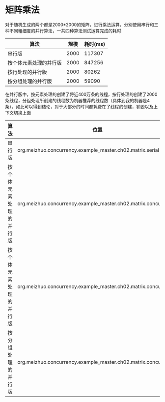 # 矩阵乘法

对于随机生成的两个都是2000*2000的矩阵，进行乘法运算，分别使用串行和三种不同粗细度的并行算法，一共四种算法测试运算完成的耗时

| 算法                   | 规模 | 耗时(ms) |
| ---------------------- | ---- | -------- |
| 串行版                 | 2000 | 117307   |
| 按个体元素处理的并行版 | 2000 | 847256   |
| 按行处理的并行版       | 2000 | 80262    |
| 按分组处理的并行版     | 2000 | 59090    |

在并行版中，按元素处理的创建了将近400万条的线程，按行处理的创建了2000条线程，分组处理所创建的线程数为机器推荐的线程数（具体到我的机器是4条），如此可以得到结论，对于大部分的时间都耗费在了线程的创建，销毁以及上下文切换上面

| 算法                   | 位置                                                         |
| ---------------------- | ------------------------------------------------------------ |
| 串行版                 | org.meizhuo.concurrency.example_master.ch02.matrix.serial    |
| 按个体元素处理的并行版 | org.meizhuo.concurrency.example_master.ch02.matrix.concurrent_1 |
| 按个体元素处理的并行版 | org.meizhuo.concurrency.example_master.ch02.matrix.concurrent_2 |
| 按分组处理的并行版     | org.meizhuo.concurrency.example_master.ch02.matrix.concurrent_3 |

